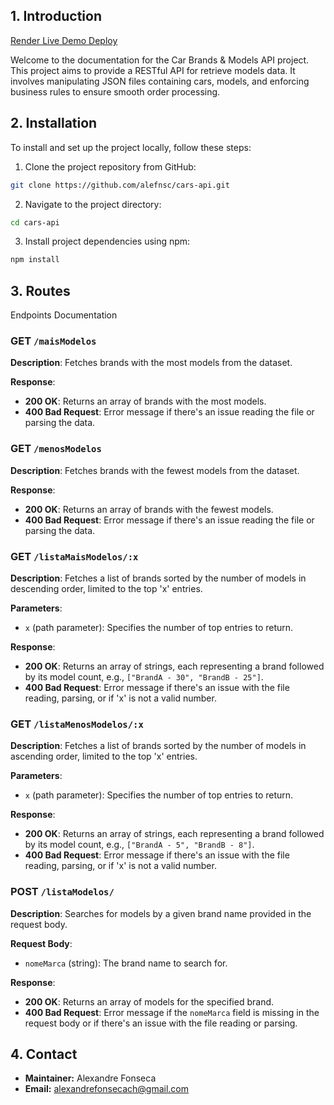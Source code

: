 ## 1. Introduction

[Render Live Demo Deploy](https://cars-api-8edp.onrender.com/marcas/listaMaisModelos/5)

Welcome to the documentation for the Car Brands & Models API project. This project aims to provide a RESTful API for retrieve models data. It involves manipulating JSON files containing cars, models, and enforcing business rules to ensure smooth order processing.

## 2. Installation

To install and set up the project locally, follow these steps:

1. Clone the project repository from GitHub:

```bash
git clone https://github.com/alefnsc/cars-api.git
```

2. Navigate to the project directory:

```bash
cd cars-api
```

3. Install project dependencies using npm:

```bash
npm install
```

## 3. Routes

Endpoints Documentation

### GET `/maisModelos`

**Description**: Fetches brands with the most models from the dataset.

**Response**:
- **200 OK**: Returns an array of brands with the most models.
- **400 Bad Request**: Error message if there's an issue reading the file or parsing the data.

### GET `/menosModelos`

**Description**: Fetches brands with the fewest models from the dataset.

**Response**:
- **200 OK**: Returns an array of brands with the fewest models.
- **400 Bad Request**: Error message if there's an issue reading the file or parsing the data.

### GET `/listaMaisModelos/:x`

**Description**: Fetches a list of brands sorted by the number of models in descending order, limited to the top 'x' entries.

**Parameters**:
- `x` (path parameter): Specifies the number of top entries to return.

**Response**:
- **200 OK**: Returns an array of strings, each representing a brand followed by its model count, e.g., `["BrandA - 30", "BrandB - 25"]`.
- **400 Bad Request**: Error message if there's an issue with the file reading, parsing, or if 'x' is not a valid number.

### GET `/listaMenosModelos/:x`

**Description**: Fetches a list of brands sorted by the number of models in ascending order, limited to the top 'x' entries.

**Parameters**:
- `x` (path parameter): Specifies the number of top entries to return.

**Response**:
- **200 OK**: Returns an array of strings, each representing a brand followed by its model count, e.g., `["BrandA - 5", "BrandB - 8"]`.
- **400 Bad Request**: Error message if there's an issue with the file reading, parsing, or if 'x' is not a valid number.

### POST `/listaModelos/`

**Description**: Searches for models by a given brand name provided in the request body.

**Request Body**:
- `nomeMarca` (string): The brand name to search for.

**Response**:
- **200 OK**: Returns an array of models for the specified brand.
- **400 Bad Request**: Error message if the `nomeMarca` field is missing in the request body or if there's an issue with the file reading or parsing.

## 4. Contact

- **Maintainer:** Alexandre Fonseca
- **Email:** alexandrefonsecach@gmail.com
